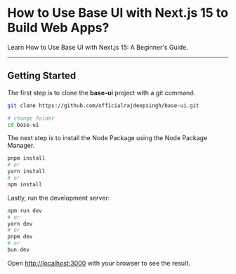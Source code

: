 # How to Use Base UI with Next.js 15 to Build Web Apps?

Learn How to Use Base UI with Next.js 15: A Beginner's Guide.

---

## Getting Started

The first step is to clone the **base-ui** project with a git command.

```bash
git clone https://github.com/officialrajdeepsingh/base-ui.git

# change folder
cd base-ui
```

The next step is to install the Node Package using the Node Package Manager.

```bash
pnpm install
# or
yarn install
# or
npm install
```

Lastly, run the development server:

```bash
npm run dev
# or
yarn dev
# or
pnpm dev
# or
bun dev
```

Open [http://localhost:3000](http://localhost:3000) with your browser to see the result.
